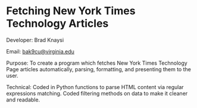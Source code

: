 # Fetching New York Times Technology Articles
Developer: Brad Knaysi

Email: bak9cu@virginia.edu

Purpose: To create a program which fetches New York Times Technology Page articles automatically, parsing, formatting, and presenting them to the user.

Technical: Coded in Python functions to parse HTML content via regular expressions matching. Coded filtering methods on data to make it cleaner and readable.
